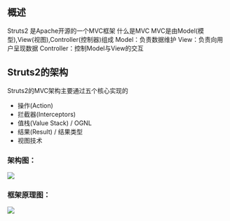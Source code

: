 ## 概述
Struts2 是Apache开源的一个MVC框架
什么是MVC
    MVC是由Model(模型),View(视图),Controller(控制器)组成
    Model：负责数据维护
    View：负责向用户呈现数据
    Controller：控制Model与View的交互

## Struts2的架构
Struts2的MVC架构主要通过五个核心实现的
- 操作(Action)
- 拦截器(Interceptors)
- 值栈(Value Stack) / OGNL
- 结果(Result) / 结果类型
- 视图技术
### 架构图：
![](../picture/struts_2_architecture.gif)

### 框架原理图：
![](../picture/struts2框架原理.png)

